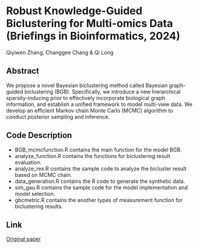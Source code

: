 # Robust Knowledge-Guided Biclustering for Multi-omics Data (Briefings in Bioinformatics, 2024)
Qiyiwen Zhang, Changgee Chang & Qi Long

## Abstract 
We propose a novel Bayesian biclustering method called Bayesian graph-guided biclustering (BGB). Specifically, we introduce a new hierarchical sparsity-inducing prior to effectively incorporate biological graph information, and establish a unified framework to model multi-view data. We develop an efficient Markov chain Monte Carlo (MCMC) algorithm to conduct posterior sampling and inference.

## Code Description
- BGB_mcmcfunction.R contains the main function for the model BGB.
- analyze_function.R contains the functions for biclustering result evaluation.  
- analyze_res.R contains the sample code to analyze the bicluster result based on MCMC chain.  
- data_generation.R contains the R code to generate the synthetic data.
- sim_gau.R contains the sample code for the model implementation and model selection. 
- gbcmetric.R contains the another types of measurement function for biclustering results. 

## Link
[Original paper](https://www.ncbi.nlm.nih.gov/pmc/articles/PMC10701104/)
